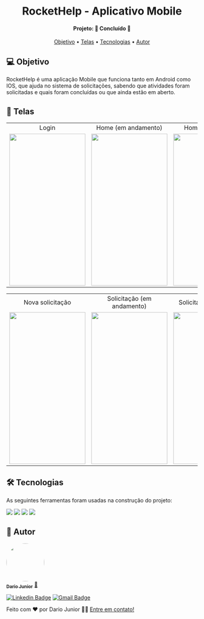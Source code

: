 <h1 align="center">
   RocketHelp - Aplicativo Mobile
</h1>
<h4 align="center"> 
Projeto: 🚀 Concluído 🚀
</h4>
<p align="center">
 <a href="#-objetivo">Objetivo</a> •
   <a href="#-telas">Telas</a> •
 <a href="#-tecnologias">Tecnologias</a> •   
 <a href="#-autor">Autor</a>
</p>

## 💻 Objetivo
 
 RocketHelp é uma aplicação Mobile que funciona tanto em Android como IOS, que ajuda no sistema de solicitações, sabendo que atividades foram solicitadas e quais foram concluídas ou que ainda estão em aberto.

## 📱 Telas

<table align="center">
  <tr>
    <td align="center">Login</td>
    <td align="center">Home (em andamento)</td>
    <td align="center">Home (finalizados)</td>
  </tr>
  <tr>
    <td><img src="https://user-images.githubusercontent.com/62716267/179580618-505377f0-afad-4240-80f7-64ce2bb8ee05.jpeg" width=200 height=400></td>
    <td><img src="https://user-images.githubusercontent.com/62716267/179644167-234e7af3-00bb-4b5c-8de4-91120637aa3f.jpeg" width=200 height=400></td>
    <td><img src="https://user-images.githubusercontent.com/62716267/180066813-e2cc541a-42bd-4d65-a31c-9950468b3eaf.jpeg" width=200 height=400></td>
  </tr>
 </table>
 
 <table align="center">
  <tr>
    <td align="center">Nova solicitação</td>
     <td align="center">Solicitação (em andamento)</td>
     <td align="center">Solicitação (finalizada)</td>
  </tr>
  <tr>
    <td><img src="https://user-images.githubusercontent.com/62716267/179644275-330a59b0-8216-40ca-b288-76eb25bd5804.jpeg" width=200 height=400></td>
     <td><img src="https://user-images.githubusercontent.com/62716267/180067430-0681d722-9b68-4f6c-ac5a-85f590f1b13a.jpeg" width=200 height=400></td>
     <td><img src="https://user-images.githubusercontent.com/62716267/180067723-a546d4ff-b716-4361-ab15-ccec06407704.jpeg" width=200 height=400></td>
  </tr>
 </table>

## 🛠 Tecnologias

As seguintes ferramentas foram usadas na construção do projeto:
<p display=flex>
   <img src="https://img.shields.io/badge/react_native-%2320232a.svg?style=for-the-badge&logo=react&logoColor=%2361DAFB">
   <img src="https://img.shields.io/badge/typescript-%23007ACC.svg?style=for-the-badge&logo=typescript&logoColor=white">
   <img src="https://img.shields.io/badge/expo-1C1E24?style=for-the-badge&logo=expo&logoColor=#D04A37">
   <img src="https://img.shields.io/badge/firebase-%23039BE5.svg?style=for-the-badge&logo=firebase">
<p/>




## 🦸 Autor

<a href="https://dariojunior.netlify.app/">
 <img style="border-radius: 50%;" src="https://avatars.githubusercontent.com/u/62716267?v=4" width="100px;" alt=""/>
 <br />
 <sub><b>Dario Junior</b></sub></a> <a href="https://dariojunior.netlify.app/">🚀</a>
 <br />

[![Linkedin Badge](https://img.shields.io/badge/-Dario-blue?style=flat-square&logo=Linkedin&logoColor=white&link=https://www.linkedin.com/in/dariocode/)](https://www.linkedin.com/in/dariocode/) 
[![Gmail Badge](https://img.shields.io/badge/-darioarjr321@gmail.com-c14438?style=flat-square&logo=Gmail&logoColor=white&link=mailto:darioarjr321@gmail.com)](mailto:darioarjr321@gmail.com)



Feito com ❤️ por Dario Junior 👋🏽 [Entre em contato!](https://www.linkedin.com/in/dariocode/)
